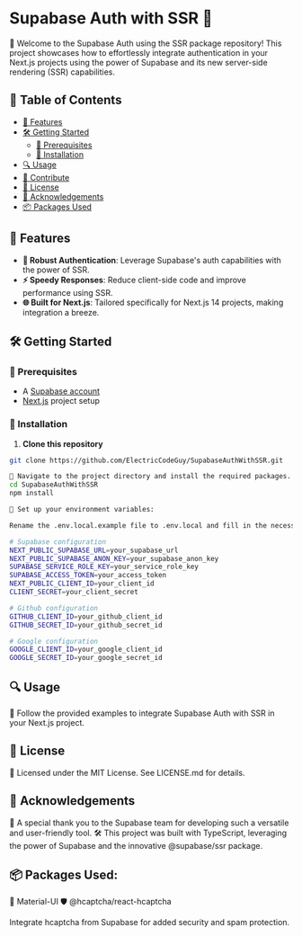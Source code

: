 # Supabase Auth with SSR 🚀

🎉 Welcome to the Supabase Auth using the SSR package repository! This project showcases how to effortlessly integrate authentication in your Next.js projects using the power of Supabase and its new server-side rendering (SSR) capabilities.

## 🚀 Table of Contents

- [🌟 Features](#-features)
- [🛠 Getting Started](#-getting-started)
  - [🔧 Prerequisites](#-prerequisites)
  - [💽 Installation](#-installation)
- [🔍 Usage](#-usage)
- [🤝 Contribute](#-contribute)
- [📜 License](#-license)
- [🙏 Acknowledgements](#-acknowledgements)
- [📦 Packages Used](#-packages-used)

## 🌟 Features

- **🔐 Robust Authentication**: Leverage Supabase's auth capabilities with the power of SSR.
- **⚡ Speedy Responses**: Reduce client-side code and improve performance using SSR.
- **🌐 Built for Next.js**: Tailored specifically for Next.js 14 projects, making integration a breeze.

## 🛠 Getting Started

### 🔧 Prerequisites

- A [Supabase account](https://supabase.io/)
- [Next.js](https://nextjs.org/) project setup

### 💽 Installation

1. **Clone this repository**

```bash
git clone https://github.com/ElectricCodeGuy/SupabaseAuthWithSSR.git

📂 Navigate to the project directory and install the required packages.
cd SupabaseAuthWithSSR
npm install

🔑 Set up your environment variables:

Rename the .env.local.example file to .env.local and fill in the necessary values.

# Supabase configuration
NEXT_PUBLIC_SUPABASE_URL=your_supabase_url
NEXT_PUBLIC_SUPABASE_ANON_KEY=your_supabase_anon_key
SUPABASE_SERVICE_ROLE_KEY=your_service_role_key
SUPABASE_ACCESS_TOKEN=your_access_token
NEXT_PUBLIC_CLIENT_ID=your_client_id
CLIENT_SECRET=your_client_secret

# Github configuration
GITHUB_CLIENT_ID=your_github_client_id
GITHUB_SECRET_ID=your_github_secret_id

# Google configuration
GOOGLE_CLIENT_ID=your_google_client_id
GOOGLE_SECRET_ID=your_google_secret_id


```

## 🔍 Usage
📖 Follow the provided examples to integrate Supabase Auth with SSR in your Next.js project.

## 📜 License
🔖 Licensed under the MIT License. See LICENSE.md for details.

## 🙏 Acknowledgements

🎉 A special thank you to the Supabase team for developing such a versatile and user-friendly tool.
🛠 This project was built with TypeScript, leveraging the power of Supabase and the innovative @supabase/ssr package.

## 📦 Packages Used:

🧰 Material-UI
🛡 @hcaptcha/react-hcaptcha

Integrate hcaptcha from Supabase for added security and spam protection.